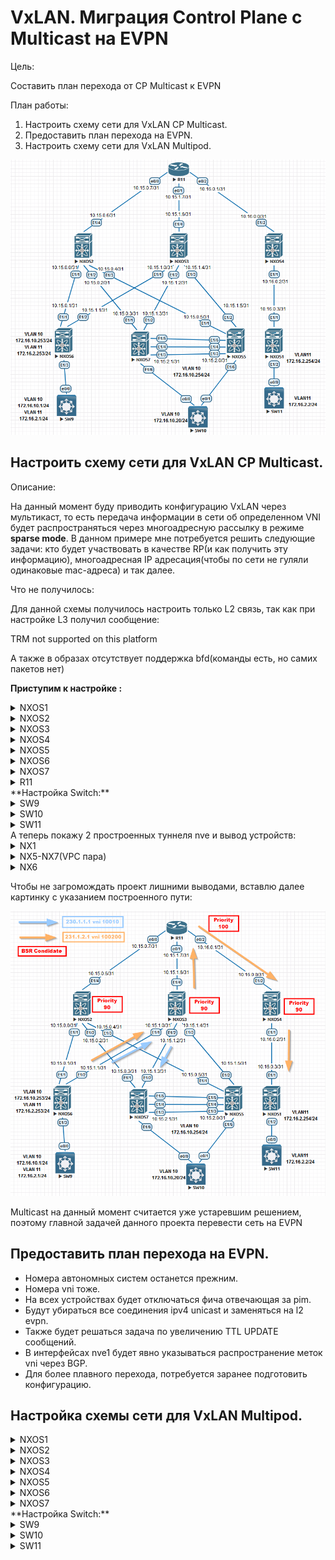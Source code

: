 # VxLAN. Миграция Control Plane c Multicast на EVPN

Цель:

Составить план перехода от CP Multicast к EVPN

План работы:

1. Настроить схему сети для VxLAN CP Multicast.
2. Предоставить план перехода на EVPN.
3. Настроить схему сети для VxLAN Multipod.

![Scheme](./img/Scheme.png)

## Настроить схему сети для VxLAN CP Multicast.

Описание:

На данный момент буду приводить конфигурацию VxLAN через мультикаст, то есть передача информации в сети об определенном VNI будет распространяться через многоадресную рассылку в режиме **sparse mode**. В данном примере мне потребуется решить следующие задачи: кто будет участвовать в качестве RP(и как получить эту информацию), многоадресная IP адресация(чтобы по сети не гуляли одинаковые mac-адреса) и так далее. 

Что не получилось:

Для данной схемы получилось настроить только L2 связь, так как при настройке L3 получил сообщение:


TRM not supported on this platform


А также в образах отсутствует поддержка bfd(команды есть, но самих пакетов нет) 

**Приступим к настройке :**

<details>
  <summary>NXOS1</summary>
<pre><code>
configure terminal
!
hostname NX1
!
feature bgp
feature pim
feature interface-vlan
feature vn-segment-vlan-based
feature nv overlay
!
no ip domain-lookup
!
fabric forwarding anycast-gateway-mac 0001.0001.0001
!
ip pim log-neighbor-changes
ip pim ssm range 232.0.0.0/8
ip pim bsr listen
vlan 1,11
vlan 11
  vn-segment 100200
!
ip prefix-list LOOPBACK seq 5 permit 1.1.1.1/32 
ip prefix-list LOOPBACK seq 10 permit 10.1.1.1/32 
ip prefix-list P2P seq 5 permit 10.16.0.2/31 
ip prefix-list P2P seq 10 permit 172.16.2.0/31 
route-map BGP-OUT permit 10
  match ip address prefix-list LOOPBACK P2P 
!
interface Vlan11
  no shutdown
  ip address 172.16.2.254/24
  ip pim sparse-mode
  fabric forwarding mode anycast-gateway
!
interface nve1
  no shutdown
  source-interface loopback0
  member vni 100200 mcast-group 231.1.2.1
!
interface Ethernet1/1
  no switchport
  ip address 10.16.0.3/31
  ip pim sparse-mode
  no shutdown
!
interface Ethernet1/2
  switchport mode trunk
!
interface loopback0
  ip address 1.1.1.1/32
  ip address 10.1.1.1/32 secondary
  ip pim sparse-mode
!
cli alias name wr copy running-config startup-config
line console
  exec-timeout 0
line vty
  exec-timeout 0
!
boot nxos bootflash:/nxos.9.2.2.bin 
!
router bgp 64551
  router-id 1.1.1.1
  bestpath as-path multipath-relax
  address-family ipv4 unicast
    redistribute direct route-map BGP-OUT
    maximum-paths 4
  template peer NXOS4
    remote-as 64554
    log-neighbor-changes
    password 3 9125d59c18a9b015
    address-family ipv4 unicast
  neighbor 10.16.0.2
    inherit peer NXOS4
!
end
wr
</code></pre>
</details>
 <details>
<summary>NXOS2</summary>
<pre><code>
configure terminal
hostname NX2
!
feature bgp
feature pim
!
ip pim bsr bsr-candidate loopback1 priority 90
ip pim bsr rp-candidate loopback1 group-list 224.0.0.0/4 priority 90
ip pim log-neighbor-changes
ip pim ssm range 232.0.0.0/8
ip pim bsr forward listen
!
ip prefix-list LOOPBACK seq 5 permit 1.1.1.2/32 
ip prefix-list LOOPBACK seq 10 permit 10.12.10.1/32 
ip prefix-list P2P seq 5 permit 10.15.0.0/31 
ip prefix-list P2P seq 10 permit 10.15.0.2/31 
ip prefix-list P2P seq 15 permit 10.15.0.4/31 
ip prefix-list P2P seq 20 permit 10.15.0.6/31 
route-map BGP-OUT permit 10
  match ip address prefix-list LOOPBACK P2P 
!
interface Ethernet1/1
  no switchport
  ip address 10.15.0.0/31
  ip pim sparse-mode
  no shutdown
!
interface Ethernet1/2
  no switchport
  ip address 10.15.0.2/31
  ip pim sparse-mode
  no shutdown
!
interface Ethernet1/3
  no switchport
  ip address 10.15.0.4/31
  ip pim sparse-mode
  no shutdown
!
interface Ethernet1/4
  no switchport
  ip address 10.15.0.6/31
  ip pim sparse-mode
  no shutdown
!
interface loopback0
  ip address 1.1.1.2/32
  ip pim sparse-mode
!
interface loopback1
  ip address 10.12.10.1/32
  ip pim sparse-mode
!
cli alias name wr copy running-config startup-config
line console
  exec-timeout 0
line vty
  exec-timeout 0
!
boot nxos bootflash:/nxos.9.2.2.bin 
!
router bgp 64552
  router-id 1.1.1.2
  bestpath as-path multipath-relax
  address-family ipv4 unicast
    redistribute direct route-map BGP-OUT
    maximum-paths 4
!
  template peer LEAF_VPC
    remote-as 64555
    log-neighbor-changes
    password 3 9125d59c18a9b015
    address-family ipv4 unicast
!
  template peer NXOS6
    remote-as 64556
    log-neighbor-changes
    password 3 9125d59c18a9b015
    address-family ipv4 unicast
!
  template peer R11
    remote-as 64777
    log-neighbor-changes
    password 3 9125d59c18a9b015
    address-family ipv4 unicast
!
  neighbor 10.15.0.1
    inherit peer NXOS6
  neighbor 10.15.0.3
    inherit peer LEAF_VPC
  neighbor 10.15.0.5
    inherit peer LEAF_VPC
  neighbor 10.15.0.7
    inherit peer R11
end
wr
</code></pre>
</details>
<details>
  <summary>NXOS3</summary>
<pre><code>
configure terminal
hostname NX3
!
nv overlay evpn
feature bgp
feature pim
feature nv overlay
!
no ip domain-lookup
!
ip pim bsr bsr-candidate loopback0 priority 90
ip pim bsr rp-candidate loopback0 group-list 224.0.0.0/4 priority 90
ip pim log-neighbor-changes
ip pim ssm range 232.0.0.0/8
ip pim bsr forward listen
!
ip prefix-list LOOPBACK seq 5 permit 1.1.1.3/32 
ip prefix-list P2P permit 10.15.1.0/31
ip prefix-list P2P permit 10.15.1.2/31 
ip prefix-list P2P permit 10.15.1.4/31 
ip prefix-list P2P permit 10.15.1.6/31 
route-map BGP-OUT permit 10
  match ip address prefix-list LOOPBACK P2P 
!
interface Ethernet1/1
  no switchport
  ip address 10.15.1.0/31
  ip pim sparse-mode
  no shutdown
!
interface Ethernet1/2
  no switchport
  ip address 10.15.1.2/31
  ip pim sparse-mode
  no shutdown
!
interface Ethernet1/3
  no switchport
  ip address 10.15.1.4/31
  ip pim sparse-mode
  no shutdown
!
interface Ethernet1/4
  no switchport
  ip address 10.15.1.6/31
  ip pim sparse-mode
  no shutdown
!
interface loopback0
  ip address 1.1.1.3/32
  ip pim sparse-mode
!
cli alias name wr copy running-config startup-config
line console
  exec-timeout 0
line vty
  exec-timeout 0
!
router bgp 64552
  router-id 1.1.1.3
  bestpath as-path multipath-relax
  address-family ipv4 unicast
    redistribute direct route-map BGP-OUT
    maximum-paths 4
!
  template peer LEAF_VPC
    remote-as 64555
    log-neighbor-changes
    password 3 9125d59c18a9b015
    address-family ipv4 unicast
!
  template peer NXOS6
    remote-as 64556
    log-neighbor-changes
    password 3 9125d59c18a9b015
    address-family ipv4 unicast
!
  template peer R11
    remote-as 64777
    log-neighbor-changes
    password 3 9125d59c18a9b015
    address-family ipv4 unicast
!
  neighbor 10.15.1.1
    inherit peer NXOS6
  neighbor 10.15.1.3
    inherit peer LEAF_VPC
  neighbor 10.15.1.5
    inherit peer LEAF_VPC
  neighbor 10.15.1.7
    inherit peer R11
end
wr
</code></pre>
</details>
<details>
<summary>NXOS4</summary>
<pre><code>
configure terminal
hostname NX4
!
feature bgp
feature pim
!
ip pim bsr bsr-candidate loopback0 priority 90
ip pim bsr rp-candidate loopback0 group-list 224.0.0.0/4 priority 90
ip pim log-neighbor-changes
ip pim ssm range 232.0.0.0/8
ip pim bsr forward listen
!
ip prefix-list LOOPBACK seq 5 permit 1.1.1.4/32 
ip prefix-list P2P seq 5 permit 10.16.0.2/31 
ip prefix-list P2P seq 10 permit 10.16.0.0/31 
route-map BGP-OUT permit 10
  match ip address prefix-list LOOPBACK P2P 
!
interface Ethernet1/1
  no switchport
  ip address 10.16.0.2/31
  ip pim sparse-mode
  no shutdown
!
interface Ethernet1/2
  no switchport
  ip address 10.16.0.0/31
  ip pim sparse-mode
  no shutdown
!
interface loopback0
  ip address 1.1.1.4/32
  ip pim sparse-mode
!
cli alias name wr copy running-config startup-config
line console
  exec-timeout 0
line vty
  exec-timeout 0
!
router bgp 64554
  router-id 1.1.1.4
  bestpath as-path multipath-relax
  address-family ipv4 unicast
    redistribute direct route-map BGP-OUT
    maximum-paths 4
!
  template peer NXOS1
    remote-as 64551
    log-neighbor-changes
    password 3 9125d59c18a9b015
    address-family ipv4 unicast
  template peer R11
    remote-as 64777
    log-neighbor-changes
    password 3 9125d59c18a9b015
    address-family ipv4 unicast
  neighbor 10.16.0.1
    inherit peer R11
  neighbor 10.16.0.3
    inherit peer NXOS1
!
end
wr
</code></pre>
</details>
<details>
<summary>NXOS5</summary>
<pre><code>
configure terminal
hostname NX5
!
cfs eth distribute
nv overlay evpn
feature bgp
feature pim
feature interface-vlan
feature vn-segment-vlan-based
feature lacp
feature vpc
feature nv overlay
!
fabric forwarding anycast-gateway-mac 0001.0001.0001
ip pim log-neighbor-changes
ip pim ssm range 232.0.0.0/8
ip pim bsr listen
vlan 1,10
vlan 10
  vn-segment 10010
!
ip prefix-list LOOPBACK seq 5 permit 1.1.1.5/32 
ip prefix-list LOOPBACK seq 10 permit 10.1.1.5/32 
ip prefix-list P2P seq 5 permit 10.15.0.4/31 
ip prefix-list P2P seq 10 permit 10.15.1.4/31 
ip prefix-list P2P seq 15 permit 10.15.2.0/31 
!
vrf context VPC
vpc domain 1
  peer-keepalive destination 10.15.2.0 source 10.15.2.1 vrf VPC
!
interface Vlan10
  no shutdown
  ip address 172.16.10.254/24
  ip pim sparse-mode
  fabric forwarding mode anycast-gateway
!
interface port-channel1
  switchport mode trunk
  spanning-tree port type network
  vpc peer-link
!
interface port-channel2
  switchport mode trunk
  vpc 1
!
interface nve1
  no shutdown
  source-interface loopback0
  member vni 10010 mcast-group 230.1.1.1
!
interface Ethernet1/1
  no switchport
  ip address 10.15.0.5/31
  ip pim sparse-mode
  no shutdown
!
interface Ethernet1/2
  no switchport
  ip address 10.15.1.5/31
  ip pim sparse-mode
  no shutdown
!
interface Ethernet1/3
  no switchport
  vrf member VPC
  ip address 10.15.2.1/31
  no shutdown
!
interface Ethernet1/4
  switchport mode trunk
  channel-group 1 mode active
!
interface Ethernet1/5
  switchport mode trunk
  channel-group 1 mode active
!
interface Ethernet1/6
  switchport mode trunk
  spanning-tree bpdufilter enable
  channel-group 2 mode active
!
interface loopback0
  ip address 1.1.1.5/32
  ip address 10.1.1.5/32 secondary
  ip pim sparse-mode
!
cli alias name wr copy running-config startup-config
line console
  exec-timeout 0
line vty
  exec-timeout 0
!
router bgp 64555
  router-id 1.1.1.5
  bestpath as-path multipath-relax
  address-family ipv4 unicast
    redistribute direct route-map BGP-OUT
    maximum-paths 4
!
  template peer SPINE
    remote-as 64552
    log-neighbor-changes
    password 3 9125d59c18a9b015
    address-family ipv4 unicast
!
  neighbor 10.15.0.4
    inherit peer SPINE
  neighbor 10.15.1.4
    inherit peer SPINE
end
wr
</code></pre>
</details>
<details>
<summary>NXOS6</summary>
<pre><code>
configure terminal
hostname NX6
!
feature bgp
feature pim
feature interface-vlan
feature vn-segment-vlan-based
feature nv overlay
!
ip pim log-neighbor-changes
ip pim ssm range 232.0.0.0/8
ip pim bsr listen
!
fabric forwarding anycast-gateway-mac 0001.0001.0001
!
vlan 1,10-11
vlan 10
  vn-segment 10010
vlan 11
  vn-segment 100200
!
ip prefix-list LOOPBACK seq 5 permit 1.1.1.6/32 
ip prefix-list LOOPBACK seq 10 permit 10.1.1.6/32 
ip prefix-list P2P seq 5 permit 10.15.0.0/31 
!
route-map BGP-OUT permit 10
  match ip address prefix-list LOOPBACK P2P 
!
interface Vlan10
  no shutdown
  ip address 172.16.10.253/24
  ip pim sparse-mode
  fabric forwarding mode anycast-gateway
!
interface Vlan11
  no shutdown
  ip address 172.16.2.253/24
  ip pim sparse-mode
  fabric forwarding mode anycast-gateway
!
interface nve1
  no shutdown
  source-interface loopback0
  member vni 10010 mcast-group 230.1.1.1
  member vni 100200 mcast-group 231.1.2.1
!
interface Ethernet1/1
  no switchport
  ip address 10.15.0.1/31
  ip pim sparse-mode
  no shutdown
!
interface Ethernet1/2
  no switchport
  ip address 10.15.1.1/31
  ip pim sparse-mode
  no shutdown
!
interface Ethernet1/3
  switchport mode trunk
!
interface loopback0
  ip address 1.1.1.6/32
  ip address 10.1.1.6/32 secondary
  ip pim sparse-mode
!
cli alias name wr copy running-config startup-config
line console
  exec-timeout 0
line vty
  exec-timeout 0
!
boot nxos bootflash:/nxos.9.2.2.bin 
router bgp 64556
  router-id 1.1.1.6
  bestpath as-path multipath-relax
  address-family ipv4 unicast
    redistribute direct route-map BGP-OUT
    maximum-paths 4
!
  template peer SPINE
    remote-as 64552
    log-neighbor-changes
    password 3 9125d59c18a9b015
    address-family ipv4 unicast
!
  neighbor 10.15.0.0
    inherit peer SPINE
  neighbor 10.15.1.0
    inherit peer SPINE
end
wr
</code></pre>
</details>
<details>
<summary>NXOS7</summary>
<pre><code>
configure terminal
hostname NX7
!
cfs eth distribute
nv overlay evpn
feature bgp
feature pim
feature interface-vlan
feature vn-segment-vlan-based
feature lacp
feature vpc
feature nv overlay
!
fabric forwarding anycast-gateway-mac 0001.0001.0001
ip pim log-neighbor-changes
ip pim ssm range 232.0.0.0/8
ip pim bsr listen
vlan 1,10
vlan 10
  vn-segment 10010
!
ip prefix-list LOOPBACK seq 5 permit 1.1.1.7/32 
ip prefix-list LOOPBACK seq 10 permit 10.1.1.5/32 
ip prefix-list P2P seq 5 permit 10.15.0.2/31 
route-map BGP-OUT permit 10
  match ip address prefix-list LOOPBACK P2P 
!
vrf context VPC
vpc domain 1
  peer-keepalive destination 10.15.2.1 source 10.15.2.0 vrf VPC
!
interface Vlan10
  no shutdown
  ip address 172.16.10.254/24
  ip pim sparse-mode
  fabric forwarding mode anycast-gateway
!
interface port-channel1
  switchport mode trunk
  spanning-tree port type network
  vpc peer-link
!
interface port-channel2
  switchport mode trunk
  vpc 1
!
interface nve1
  no shutdown
  source-interface loopback0
  member vni 10010 mcast-group 230.1.1.1
!
interface Ethernet1/1
  no switchport
  ip address 10.15.0.3/31
  ip pim sparse-mode
  no shutdown
!
interface Ethernet1/2
  no switchport
  ip address 10.15.1.3/31
  ip pim sparse-mode
  no shutdown
!
interface Ethernet1/3
  no switchport
  vrf member VPC
  ip address 10.15.2.0/31
  no shutdown
!
interface Ethernet1/4
  switchport mode trunk
  channel-group 1 mode active
!
interface Ethernet1/5
  switchport mode trunk
  channel-group 1 mode active
!
interface Ethernet1/6
  switchport mode trunk
  spanning-tree bpdufilter enable
  channel-group 2 mode active
!
interface loopback0
  ip address 1.1.1.7/32
  ip address 10.1.1.5/32 secondary
  ip pim sparse-mode
!
cli alias name wr copy running-config startup-config
line console
  exec-timeout 0
line vty
  exec-timeout 0
!
router bgp 64555
  router-id 1.1.1.7
  bestpath as-path multipath-relax
  address-family ipv4 unicast
    redistribute direct route-map BGP-OUT
    maximum-paths 4
!
  template peer SPINE
    remote-as 64552
    password 3 9125d59c18a9b015
    address-family ipv4 unicast
  neighbor 10.15.0.2
    inherit peer SPINE
  neighbor 10.15.1.2
    inherit peer SPINE
end
wr
</code></pre>
</details>
<details>
  <summary>R11</summary>
<pre><code>
enable
configure terminal
!
hostname R11
!
no ip domain lookup
ip multicast-routing
!
interface Loopback0
 ip address 1.1.1.11 255.255.255.255
 ip pim sparse-mode
!
interface Ethernet0/0
 ip address 10.15.0.7 255.255.255.254
 ip pim sparse-mode
!
interface Ethernet0/1
 ip address 10.15.1.7 255.255.255.254
 ip pim sparse-mode
!
interface Ethernet0/2
 ip address 10.16.0.1 255.255.255.254
 ip pim sparse-mode
!
router bgp 64777
 template peer-session NXOS2
  remote-as 64552
  password 7 070C285F4D06
 exit-peer-session
 !
 template peer-session NXOS3
  remote-as 64552
  password 7 1511021F0725
 exit-peer-session
 !
 template peer-session NXOS4
  remote-as 64554
  password 7 1511021F0725
 exit-peer-session
 !
 bgp log-neighbor-changes
 no bgp default ipv4-unicast
 neighbor 10.15.0.6 inherit peer-session NXOS2
 neighbor 10.15.1.6 inherit peer-session NXOS3
 neighbor 10.16.0.0 inherit peer-session NXOS4
 !
 address-family ipv4
  redistribute connected route-map BGP-OUT
  neighbor 10.15.0.6 activate
  neighbor 10.15.1.6 activate
  neighbor 10.16.0.0 activate
  maximum-paths 4
 exit-address-family
!
ip pim bsr-candidate Loopback0 32 100
ip pim rp-candidate Loopback0 priority 100
!
ip prefix-list LOOPBACK seq 5 permit 1.1.1.11/32
!
ip prefix-list P2P seq 5 permit 10.15.0.6/31
ip prefix-list P2P seq 10 permit 10.15.1.6/31
ip prefix-list P2P seq 15 permit 10.16.0.0/31
!
route-map BGP-OUT permit 10
 match ip address prefix-list LOOPBACK P2P
!
line con 0
 exec-timeout 0 0
!
end
wr
</code></pre>
</details>
**Настройка Switch:**

<details>
  <summary>SW9</summary>
<pre><code>
enable
configure terminal
!
hostname SW9
!
interface Ethernet0/0
 switchport trunk encapsulation dot1q
 switchport mode trunk
 spanning-tree bpdufilter enable
!
interface Vlan10
 ip address 172.16.10.1 255.255.255.0
!
interface Vlan11
 ip address 172.16.2.2 255.255.255.0
!
end
wr
</code></pre>
</details>
<details>
  <summary>SW10</summary>
<pre><code>
enable
configure terminal
!
hostname SW10
!
interface Port-channel1
 switchport trunk encapsulation dot1q
 switchport mode trunk
 spanning-tree bpdufilter enable
!
interface Ethernet0/0
 switchport trunk encapsulation dot1q
 switchport mode trunk
 channel-group 1 mode active
 spanning-tree bpdufilter enable
!
interface Ethernet0/1
 switchport trunk encapsulation dot1q
 switchport mode trunk
 channel-group 1 mode active
 spanning-tree bpdufilter enable
!
interface Vlan10
 ip address 172.16.10.20 255.255.255.0
!
end
wr
</code></pre>
</details>
<details>
<summary>SW11</summary>
<pre><code>
enable
configure terminal
!
hostname SW11
!
interface Ethernet0/0
 switchport trunk encapsulation dot1q
 switchport mode trunk
!
interface Vlan11
 ip address 172.16.2.1 255.255.255.0
!
end
wr
</code></pre>
</details>
А теперь покажу 2 простроенных туннеля nve и вывод устройств:
<details>
<summary>NX1</summary>
<pre><code>
NX1# show nve peers 
Interface Peer-IP          State LearnType Uptime   Router-Mac       
--------- ---------------  ----- --------- -------- -----------------
nve1      10.1.1.6         Up    DP        02:58:21 n/a     
</code></pre>
</details>
<details>
<summary>NX5-NX7(VPC пара)</summary>
<pre><code>
NX5(config-if)# show nve peers 
Interface Peer-IP          State LearnType Uptime   Router-Mac       
--------- ---------------  ----- --------- -------- -----------------
nve1      10.1.1.6         Up    DP        06:01:34 n/a  
</code></pre>
</details>
<details>
<summary>NX6</summary>
<pre><code>
NX6(config-if)# end
NX6# show nve peers 
Interface Peer-IP          State LearnType Uptime   Router-Mac       
--------- ---------------  ----- --------- -------- -----------------
nve1      10.1.1.1         Up    DP        02:56:01 n/a              
nve1      10.1.1.5         Up    DP        03:32:54 n/a       
</code></pre>
</details>

Чтобы не загромождать проект лишними выводами, вставлю далее картинку с указанием построенного пути:

![Scheme2](./img/Scheme2.png)

Multicast на данный момент считается уже устаревшим решением, поэтому главной задачей данного проекта перевести сеть на EVPN

## Предоставить план перехода на EVPN.

- Номера автономных систем останется прежним.
- Номера vni тоже.
- На всех устройствах будет отключаться фича отвечающая за pim.
- Будут убираться все соединения ipv4 unicast и заменяться на l2 evpn.
- Также будет решаться задача по увеличению TTL UPDATE сообщений.
- В интерфейсах nve1 будет явно указываться распространение меток vni через BGP.
- Для более плавного перехода, потребуется заранее подготовить конфигурацию.

## Настройка схемы сети для VxLAN Multipod.


<details>
  <summary>NXOS1</summary>
<pre><code>
configure terminal
!
hostname NX1
!
nv overlay evpn
feature ospf
feature bgp
feature interface-vlan
feature vn-segment-vlan-based
feature nv overlay
!
no ip domain-lookup
!
fabric forwarding anycast-gateway-mac 0001.0001.0001
vlan 1,11
!
vlan 11
  vn-segment 100200
!
interface nve1
  no shutdown
  host-reachability protocol bgp
  source-interface loopback0
  member vni 100200
    ingress-replication protocol bgp
!
interface vlan 11
  no shutdown
  ip address 172.16.2.254/24
  fabric forwarding mode anycast-gateway
!
interface Ethernet1/1
  no switchport
  medium p2p
  ip unnumbered loopback0
  ip ospf authentication-key 3 e7cddfe7d0564e2c
  ip ospf network point-to-point
  no ip ospf passive-interface
  ip router ospf 1 area 0.0.0.1
  no shutdown
!
interface Ethernet1/2
  switchport mode trunk
  spanning-tree bpdufilter enable
!
interface loopback0
  ip address 1.1.1.1/24
  ip router ospf 1 area 0.0.0.1
!
cli alias name wr copy running-config startup-config
line console
  exec-timeout 0
line vty
  exec-timeout 0
!
router ospf 1
  router-id 1.1.1.1
  passive-interface default
!
router bgp 64551
  template peer SPINE
    update-source loopback0
    ebgp-multihop 5
    address-family l2vpn evpn
      send-community
      send-community extended
  neighbor 1.1.1.4
    inherit peer SPINE
    remote-as 64554
!
end
wr
</code></pre>
</details>
 <details>
<summary>NXOS2</summary>
<pre><code>
configure terminal
hostname NX2
!
nv overlay evpn
feature ospf
feature bgp
feature nv overlay
!
route-map NH_UNCHANGED permit 10
  set ip next-hop unchanged
!
interface Ethernet1/1
  no switchport
  medium p2p
  ip unnumbered loopback0
  ip ospf authentication-key 3 e7cddfe7d0564e2c
  ip ospf network point-to-point
  no ip ospf passive-interface
  ip router ospf 1 area 0.0.0.0
  no shutdown
!
interface Ethernet1/2
  no switchport
  medium p2p
  ip unnumbered loopback0
  ip ospf authentication-key 3 e7cddfe7d0564e2c
  ip ospf network point-to-point
  no ip ospf passive-interface
  ip router ospf 1 area 0.0.0.0
  no shutdown
!
interface Ethernet1/3
  no switchport
  medium p2p
  ip unnumbered loopback0
  ip ospf authentication-key 3 e7cddfe7d0564e2c
  ip ospf network point-to-point
  no ip ospf passive-interface
  ip router ospf 1 area 0.0.0.0
  no shutdown
!
interface Ethernet1/4
  no switchport
  ip address 172.25.20.1/24
  ip ospf authentication-key 3 e7cddfe7d0564e2c
  ip ospf network broadcast
  no ip ospf passive-interface
  ip router ospf 1 area 0.0.0.1
  no shutdown
!
interface loopback0
  ip address 1.1.1.2/24
  ip router ospf 1 area 0.0.0.0
!
cli alias name wr copy running-config startup-config
line console
  exec-timeout 0
line vty
  exec-timeout 0
!
router ospf 1
  router-id 1.1.1.2
  passive-interface default
!
router bgp 64552
  address-family l2vpn evpn
    retain route-target all
  template peer UNIVERSAL
    update-source loopback0
    address-family l2vpn evpn
      send-community
      send-community extended
      route-map NH_UNCHANGED out
  neighbor 1.1.1.4
    inherit peer UNIVERSAL
    remote-as 64554
  neighbor 1.1.1.5
    inherit peer UNIVERSAL
    remote-as 64555
  neighbor 1.1.1.6
    inherit peer UNIVERSAL
    remote-as 64556
  neighbor 1.1.1.7
    inherit peer UNIVERSAL
    remote-as 64555
!
end
wr
</code></pre>
</details>
<details>
  <summary>NXOS3</summary>
<pre><code>
configure terminal
hostname NX3
!
nv overlay evpn
feature ospf
feature bgp
feature nv overlay
!
route-map NH_UNCHANGED permit 10
  set ip next-hop unchanged
!
interface Ethernet1/1
  no switchport
  medium p2p
  ip unnumbered loopback0
  ip ospf authentication-key 3 e7cddfe7d0564e2c
  ip ospf network point-to-point
  no ip ospf passive-interface
  ip router ospf 1 area 0.0.0.0
  no shutdown
!
interface Ethernet1/2
  no switchport
  medium p2p
  ip unnumbered loopback0
  ip ospf authentication-key 3 e7cddfe7d0564e2c
  ip ospf network point-to-point
  no ip ospf passive-interface
  ip router ospf 1 area 0.0.0.0
  no shutdown
!
interface Ethernet1/3
  no switchport
  medium p2p
  ip unnumbered loopback0
  ip ospf authentication-key 3 e7cddfe7d0564e2c
  ip ospf network point-to-point
  no ip ospf passive-interface
  ip router ospf 1 area 0.0.0.0
  no shutdown
!
interface Ethernet1/4
  no switchport
  ip address 172.25.20.2/24
  ip ospf authentication-key 3 e7cddfe7d0564e2c
  ip ospf network broadcast
  no ip ospf passive-interface
  ip router ospf 1 area 0.0.0.1
  no shutdown
!
interface loopback0
  ip address 1.1.1.3/24
  ip router ospf 1 area 0.0.0.0
!
cli alias name wr copy running-config startup-config
line console
  exec-timeout 0
line vty
  exec-timeout 0
!
router ospf 1
  router-id 1.1.1.3
  passive-interface default
!
router bgp 64552
  address-family l2vpn evpn
    retain route-target all
  template peer UNIVERSAL
    update-source loopback0
    address-family l2vpn evpn
      send-community
      send-community extended
      route-map NH_UNCHANGED out
  neighbor 1.1.1.4
    inherit peer UNIVERSAL
    remote-as 64554
  neighbor 1.1.1.5
    inherit peer UNIVERSAL
    remote-as 64555
  neighbor 1.1.1.6
    inherit peer UNIVERSAL
    remote-as 64556
  neighbor 1.1.1.7
    inherit peer UNIVERSAL
    remote-as 64555
!
end
wr
</code></pre>
</details>
<details>
<summary>NXOS4</summary>
<pre><code>
configure terminal
!
hostname NX4
!
nv overlay evpn
feature ospf
feature bgp
feature nv overlay
!
route-map NH_UNCHANGED permit 10
  set ip next-hop unchanged
!
interface Ethernet1/1
  no switchport
  medium p2p
  ip unnumbered loopback0
  ip ospf authentication-key 3 e7cddfe7d0564e2c
  ip ospf network point-to-point
  no ip ospf passive-interface
  ip router ospf 1 area 0.0.0.1
  no shutdown
!
interface Ethernet1/2
  no switchport
  ip address 172.25.20.3/24
  ip ospf authentication-key 3 e7cddfe7d0564e2c
  ip ospf network broadcast
  no ip ospf passive-interface
  ip router ospf 1 area 0.0.0.1
  no shutdown
!
interface loopback0
  ip address 1.1.1.4/24
  ip router ospf 1 area 0.0.0.1
!
cli alias name wr copy running-config startup-config
line console
  exec-timeout 0
line vty
  exec-timeout 0
!
router ospf 1
  router-id 1.1.1.4
  passive-interface default
!
router bgp 64554
  address-family l2vpn evpn
    retain route-target all
  template peer UNIVERSAL
    update-source loopback0
    address-family l2vpn evpn
      send-community
      send-community extended
      route-map NH_UNCHANGED out
  neighbor 1.1.1.1
    inherit peer UNIVERSAL
    remote-as 64551
  neighbor 1.1.1.2
    inherit peer UNIVERSAL
    remote-as 64552
  neighbor 1.1.1.3
    inherit peer UNIVERSAL
    remote-as 64552
!
end
wr
</code></pre>
</details>
<details>
<summary>NXOS5</summary>
<pre><code>
configure terminal
hostname NX5
!
nv overlay evpn
feature ospf
feature bgp
feature interface-vlan
feature vn-segment-vlan-based
feature lacp
feature vpc
feature nv overlay
!
fabric forwarding anycast-gateway-mac 0001.0001.0001
vlan 1,10
vlan 10
  vn-segment 10010
!
vrf context VPC
!
vpc domain 1
  peer-keepalive destination 10.15.2.0 source 10.15.2.1 vrf VPC
!
interface Vlan10
  no shutdown
  ip address 10.10.10.254/24
  fabric forwarding mode anycast-gateway
!
interface port-channel1
  switchport mode trunk
  spanning-tree port type network
  vpc peer-link
!
interface port-channel2
  switchport mode trunk
  vpc 1
!
interface nve1
  no shutdown
  host-reachability protocol bgp
  source-interface loopback0
  member vni 10010
    ingress-replication protocol bgp
!
interface Ethernet1/1
  no switchport
  medium p2p
  ip unnumbered loopback0
  ip ospf authentication-key 3 e7cddfe7d0564e2c
  ip ospf network point-to-point
  no ip ospf passive-interface
  ip router ospf 1 area 0.0.0.0
  no shutdown
!
interface Ethernet1/2
  no switchport
  medium p2p
  ip unnumbered loopback0
  ip ospf authentication-key 3 e7cddfe7d0564e2c
  ip ospf network point-to-point
  no ip ospf passive-interface
  ip router ospf 1 area 0.0.0.0
  no shutdown
!
interface Ethernet1/3
  no switchport
  vrf member VPC
  ip address 10.15.2.1/31
  no shutdown
!
interface Ethernet1/4
  switchport mode trunk
  channel-group 1 mode active
!
interface Ethernet1/5
  switchport mode trunk
  channel-group 1 mode active
!
interface Ethernet1/6
  switchport mode trunk
  spanning-tree bpdufilter enable
  channel-group 2 mode active
!
interface loopback0
  ip address 1.1.1.5/24
  ip address 10.255.255.255/32 secondary
  ip router ospf 1 area 0.0.0.0
!
cli alias name wr copy running-config startup-config
line console
  exec-timeout 0
line vty
  exec-timeout 0
!
router ospf 1
  router-id 1.1.1.5
  passive-interface default
!
router bgp 64555
  address-family l2vpn evpn
  template peer SPINE
    remote-as 64552
    update-source loopback0
    ebgp-multihop 5
    address-family l2vpn evpn
      send-community
      send-community extended
  neighbor 1.1.1.2
    inherit peer SPINE
  neighbor 1.1.1.3
    inherit peer SPINE
!
end
wr
</code></pre>
</details>
<details>
<summary>NXOS6</summary>
<pre><code>
configure terminal
hostname NX6
!
nv overlay evpn
feature ospf
feature bgp
feature interface-vlan
feature vn-segment-vlan-based
feature nv overlay
!
fabric forwarding anycast-gateway-mac 0001.0001.0001
vlan 1,10-11
vlan 10
  vn-segment 10010
vlan 11
  vn-segment 10011
!
interface Vlan10
  no shutdown
  ip address 10.10.10.253/24
  fabric forwarding mode anycast-gateway
!
interface Vlan11
  no shutdown
  ip address 10.10.11.253/24
  fabric forwarding mode anycast-gateway
!
interface nve1
  no shutdown
  host-reachability protocol bgp
  source-interface loopback0
  member vni 10010
    ingress-replication protocol bgp
  member vni 10011
!
interface Ethernet1/1
  no switchport
  medium p2p
  ip unnumbered loopback0
  ip ospf authentication-key 3 e7cddfe7d0564e2c
  ip ospf network point-to-point
  no ip ospf passive-interface
  ip router ospf 1 area 0.0.0.0
  no shutdown
!
interface Ethernet1/2
  no switchport
  medium p2p
  ip unnumbered loopback0
  ip ospf authentication-key 3 e7cddfe7d0564e2c
  ip ospf network point-to-point
  no ip ospf passive-interface
  ip router ospf 1 area 0.0.0.0
  no shutdown
!
interface Ethernet1/3
  switchport mode trunk
  spanning-tree bpdufilter enable
!
interface loopback0
  ip address 1.1.1.6/24
  ip router ospf 1 area 0.0.0.0
!
cli alias name wr copy running-config startup-config
line console
  exec-timeout 0
line vty
  exec-timeout 0
!
router ospf 1
  router-id 1.1.1.6
  passive-interface default
!
router bgp 64556
  template peer SPINE
    remote-as 64552
    update-source loopback0
    ebgp-multihop 5
    address-family l2vpn evpn
      send-community
      send-community extended
  neighbor 1.1.1.2
    inherit peer SPINE
  neighbor 1.1.1.3
    inherit peer SPINE
!
end
wr
</code></pre>
</details>
<details>
<summary>NXOS7</summary>
<pre><code>
configure terminal
hostname NX7
!
nv overlay evpn
feature ospf
feature bgp
feature interface-vlan
feature vn-segment-vlan-based
feature lacp
feature vpc
feature nv overlay
!
fabric forwarding anycast-gateway-mac 0001.0001.0001
vlan 1,10
vlan 10
  vn-segment 10010
!
vpc domain 1
  peer-keepalive destination 10.15.2.1 source 10.15.2.0 vrf VPC
!
interface Vlan10
  no shutdown
  ip address 10.10.10.254/24
  fabric forwarding mode anycast-gateway
!
interface port-channel1
  switchport mode trunk
  spanning-tree port type network
  vpc peer-link
!
interface port-channel2
  switchport mode trunk
  vpc 1
!
interface nve1
  no shutdown
  host-reachability protocol bgp
  source-interface loopback0
  member vni 10010
    ingress-replication protocol bgp
!
interface Ethernet1/1
  no switchport
  medium p2p
  ip unnumbered loopback0
  ip ospf authentication-key 3 e7cddfe7d0564e2c
  ip ospf network point-to-point
  no ip ospf passive-interface
  ip router ospf 1 area 0.0.0.0
  no shutdown
!
interface Ethernet1/2
  no switchport
  medium p2p
  ip unnumbered loopback0
  ip ospf authentication-key 3 e7cddfe7d0564e2c
  ip ospf network point-to-point
  no ip ospf passive-interface
  ip router ospf 1 area 0.0.0.0
  no shutdown
!
interface Ethernet1/3
  no switchport
  vrf member VPC
  ip address 10.15.2.0/31
  no shutdown
!
interface Ethernet1/4
  switchport mode trunk
  channel-group 1 mode active
!
interface Ethernet1/5
  switchport mode trunk
  channel-group 1 mode active
!
interface Ethernet1/6
  switchport mode trunk
  spanning-tree bpdufilter enable
  channel-group 2 mode active
!
interface loopback0
  ip address 1.1.1.7/24
  ip address 10.255.255.255/32 secondary
  ip router ospf 1 area 0.0.0.0
!
cli alias name wr copy running-config startup-config
line console
  exec-timeout 0
line vty
  exec-timeout 0
!
router ospf 1
  router-id 1.1.1.7
  passive-interface default
!
router bgp 64555
  template peer SPINE
    remote-as 64552
    update-source loopback0
    ebgp-multihop 5
    address-family l2vpn evpn
      send-community
      send-community extended
  neighbor 1.1.1.2
    inherit peer SPINE
  neighbor 1.1.1.3
    inherit peer SPINE
!
end
wr
</code></pre>
</details>
**Настройка Switch:**

<details>
  <summary>SW9</summary>
<pre><code>
enable
configure terminal
!
hostname SW9
!
vlan 10,11
!
interface Ethernet0/0
 switchport trunk encapsulation dot1q
 switchport mode trunk
 spanning-tree bpdufilter enable
!
interface Ethernet0/1
 switchport access vlan 10
 spanning-tree bpdufilter enable
!
interface Ethernet0/2
 switchport access vlan 11
 spanning-tree bpdufilter enable
!
interface Ethernet0/3
 switchport access vlan 69
 spanning-tree bpdufilter enable
!
interface Vlan10
 ip address 10.10.10.250 255.255.255.0
!
interface Vlan11
 ip address 10.10.11.250 255.255.255.0
!
end
wr
</code></pre>
</details>
<details>
  <summary>SW10</summary>
<pre><code>
enable
configure terminal
!
hostname SW10
!
interface Port-channel1
 switchport trunk encapsulation dot1q
 switchport mode trunk
 spanning-tree bpdufilter enable
!
interface Ethernet0/0
 switchport trunk encapsulation dot1q
 switchport mode trunk
 channel-group 1 mode active
 spanning-tree bpdufilter enable
!
interface Ethernet0/1
 switchport trunk encapsulation dot1q
 switchport mode trunk
 channel-group 1 mode active
 spanning-tree bpdufilter enable
!
interface Ethernet0/2
 switchport access vlan 10
!         
interface Ethernet0/3
 switchport access vlan 11
!
interface Vlan10
 ip address 10.10.10.245 255.255.255.0
!
interface Vlan11
 ip address 10.10.11.245 255.255.255.0
!
end
wr
</code></pre>
</details>
<details>
<summary>SW11</summary>
<pre><code>
enable
configure terminal
!
hostname SW11
!
interface Ethernet0/0
 switchport trunk encapsulation dot1q
 switchport mode trunk
 spanning-tree bpdufilter enable
!
interface Ethernet0/3
 switchport access vlan 11
 spanning-tree bpdufilter enable
!
interface Vlan11
 ip address 10.10.11.250 255.255.255.0
!
end
wr
</code></pre>
</details>